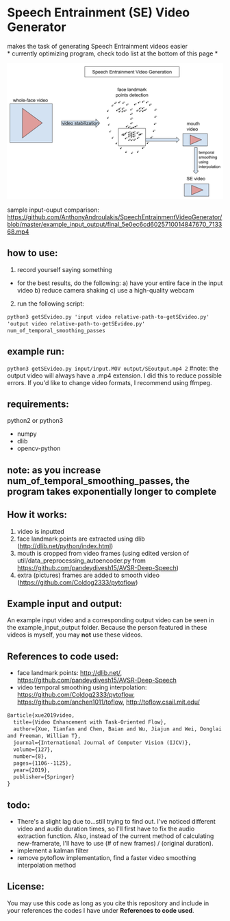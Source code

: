 # Speech Entrainment (SE) Video Generator
makes the task of generating Speech Entrainment videos easier       
\* currently optimizing program, check todo list at the bottom of this page *

![flowchart](https://github.com/AnthonyAndroulakis/SpeechEntrainmentVideoGenerator/blob/master/example_input_output/flowchartupdated.png)

sample input-ouput comparison: https://github.com/AnthonyAndroulakis/SpeechEntrainmentVideoGenerator/blob/master/example_input_output/final_5e0ec6cd6025710014847670_713368.mp4

## how to use: 
1) record yourself saying something     
- for the best results, do the following:
a) have your entire face in the input video
b) reduce camera shaking
c) use a high-quality webcam
2) run the following script:    
```
python3 getSEvideo.py 'input video relative-path-to-getSEvideo.py' 'output video relative-path-to-getSEvideo.py' num_of_temporal_smoothing_passes
```

## example run:
`python3 getSEvideo.py input/input.MOV output/SEoutput.mp4 2` #note: the output video will always have a .mp4 extension. I did this to reduce possible errors. If you'd like to change video formats, I recommend using ffmpeg.

## requirements:
python2 or python3
- numpy
- dlib
- opencv-python

## note: as you increase num_of_temporal_smoothing_passes, the program takes exponentially longer to complete

## How it works:
1) video is inputted
2) face landmark points are extracted using dlib (http://dlib.net/python/index.html)
3) mouth is cropped from video frames (using edited version of util/data_preprocessing_autoencoder.py from https://github.com/pandeydivesh15/AVSR-Deep-Speech)
4) extra (pictures) frames are added to smooth video (https://github.com/Coldog2333/pytoflow)

## Example input and output:
An example input video and a corresponding output video can be seen in the example_input_output folder. Because the person featured in these videos is myself, you may __not__ use these videos.

## References to code used:
- face landmark points: http://dlib.net/, https://github.com/pandeydivesh15/AVSR-Deep-Speech
- video temporal smoothing using interpolation: https://github.com/Coldog2333/pytoflow, https://github.com/anchen1011/toflow, http://toflow.csail.mit.edu/
```
@article{xue2019video,
  title={Video Enhancement with Task-Oriented Flow},
  author={Xue, Tianfan and Chen, Baian and Wu, Jiajun and Wei, Donglai and Freeman, William T},
  journal={International Journal of Computer Vision (IJCV)},
  volume={127},
  number={8},
  pages={1106--1125},
  year={2019},
  publisher={Springer}
}
```

## todo: 
- There's a slight lag due to...still trying to find out. I've noticed different video and audio duration times, so I'll first have to fix the audio extraction function. Also, instead of the current method of calculating new-framerate, I'll have to use (# of new frames) / (original duration).
- implement a kalman filter
- remove pytoflow implementation, find a faster video smoothing interpolation method

## License:
You may use this code as long as you cite this repository and include in your references the codes I have under __References to code used__.
